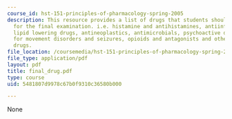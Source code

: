 ```yaml
---
course_id: hst-151-principles-of-pharmacology-spring-2005
description: This resource provides a list of drugs that students should know by name
  for the final examination. i.e. histamine and antihistamines, antiinflammatory drugs,
  lipid lowering drugs, antineoplastics, antimicrobials, psychoactive drugs, drugs
  for movement disorders and seizures, opioids and antagonists and other miscellaneous
  drugs.
file_location: /coursemedia/hst-151-principles-of-pharmacology-spring-2005/5481807d9978c67b0f9310c36580b000_final_drug.pdf
file_type: application/pdf
layout: pdf
title: final_drug.pdf
type: course
uid: 5481807d9978c67b0f9310c36580b000

---
```

None